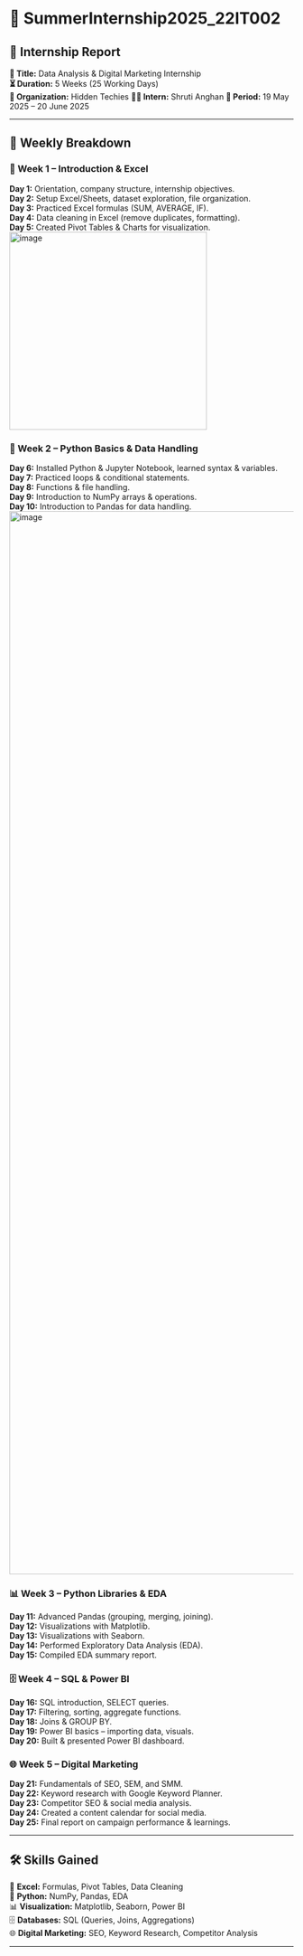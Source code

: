 # 🌟 SummerInternship2025_22IT002  

## 📑 Internship Report  
**🎯 Title:** Data Analysis & Digital Marketing Internship  
**⏳ Duration:** 5 Weeks (25 Working Days)  
**🏢 Organization:** Hidden Techies
**👨‍🎓 Intern:** Shruti Anghan
**📅 Period:** 19 May 2025 – 20 June 2025  

---

## 📌 Weekly Breakdown  

### 📘 Week 1 – Introduction & Excel  
**Day 1:** Orientation, company structure, internship objectives.  
**Day 2:** Setup Excel/Sheets, dataset exploration, file organization.  
**Day 3:** Practiced Excel formulas (SUM, AVERAGE, IF).  
**Day 4:** Data cleaning in Excel (remove duplicates, formatting).  
**Day 5:** Created Pivot Tables & Charts for visualization.  
<img width="350" height="350" alt="image" src="https://github.com/user-attachments/assets/fa303157-60b5-47f6-a835-076cf01620c3" />


### 🐍 Week 2 – Python Basics & Data Handling  
**Day 6:** Installed Python & Jupyter Notebook, learned syntax & variables.  
**Day 7:** Practiced loops & conditional statements.  
**Day 8:** Functions & file handling.  
**Day 9:** Introduction to NumPy arrays & operations.  
**Day 10:** Introduction to Pandas for data handling.  
<img width="2800" height="1881" alt="image" src="https://github.com/user-attachments/assets/7500cd57-0214-4a1a-adab-8dbb433a4d15" />




### 📊 Week 3 – Python Libraries & EDA  
**Day 11:** Advanced Pandas (grouping, merging, joining).  
**Day 12:** Visualizations with Matplotlib.  
**Day 13:** Visualizations with Seaborn.  
**Day 14:** Performed Exploratory Data Analysis (EDA).  
**Day 15:** Compiled EDA summary report.  



### 🗄️ Week 4 – SQL & Power BI  
**Day 16:** SQL introduction, SELECT queries.  
**Day 17:** Filtering, sorting, aggregate functions.  
**Day 18:** Joins & GROUP BY.  
**Day 19:** Power BI basics – importing data, visuals.  
**Day 20:** Built & presented Power BI dashboard.  



### 🌐 Week 5 – Digital Marketing  
**Day 21:** Fundamentals of SEO, SEM, and SMM.  
**Day 22:** Keyword research with Google Keyword Planner.  
**Day 23:** Competitor SEO & social media analysis.  
**Day 24:** Created a content calendar for social media.  
**Day 25:** Final report on campaign performance & learnings.  

---

## 🛠️ Skills Gained  
📘 **Excel:** Formulas, Pivot Tables, Data Cleaning  
🐍 **Python:** NumPy, Pandas, EDA  
📊 **Visualization:** Matplotlib, Seaborn, Power BI  
🗄️ **Databases:** SQL (Queries, Joins, Aggregations)  
🌐 **Digital Marketing:** SEO, Keyword Research, Competitor Analysis  

---

